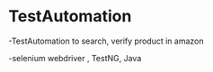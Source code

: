 # TestAutomation
-TestAutomation to search, verify product in amazon

-selenium webdriver , TestNG, Java
